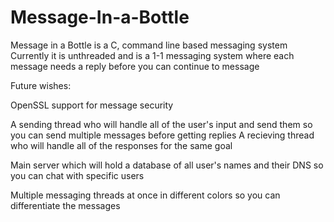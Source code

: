 # Message-In-a-Bottle

Message in a Bottle is a C, command line based messaging system
Currently it is unthreaded and is a 1-1 messaging system where each message needs a reply before you can continue to message

Future wishes:

  OpenSSL support for message security

  A sending thread who will handle all of the user's input and send them so you can send multiple messages before getting replies
  A recieving thread who will handle all of the responses for the same goal
  
  Main server which will hold a database of all user's names and their DNS so you can chat with specific users
  
  Multiple messaging threads at once in different colors so you can differentiate the messages
